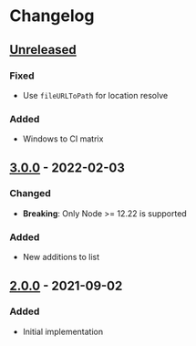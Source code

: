 # Changelog

## [Unreleased][]

### Fixed

-   Use `fileURLToPath` for location resolve

### Added

-   Windows to CI matrix

## [3.0.0][] - 2022-02-03

### Changed

-   **Breaking**: Only Node >= 12.22 is supported

### Added

-   New additions to list

## [2.0.0][] - 2021-09-02

### Added

-   Initial implementation

<!-- prettier-ignore-start -->

[2.0.0]: https://github.com/niksy/css-functions-list/tree/v2.0.0
[unreleased]: https://github.com/niksy/css-functions-list/compare/v3.0.0...HEAD
[3.0.0]: https://github.com/niksy/css-functions-list/tree/v3.0.0
